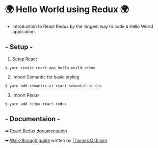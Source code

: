 #  🌍 Hello World using Redux  🌍
- Introduction to React Redux by the longest way to code a Hello World application.

## - Setup -

1. Setup React
````
$ yarn create react-app hello_world_redux
````
2. Import Semantic for basic styling
```
$ yarn add semantic-ui-react semantic-ui-css
````
3. Import Redux
````
$ yarn add redux react-redux
````
## - Documentaion -
➡ [React Redux documentation](https://redux.js.org/basics/usage-with-react) 

➡ [Walk-through guide](https://medium.com/craft-academy/redux-as-basic-as-it-gets-a416c5a167cd) written by [Thomas Ochman](https://github.com/tochman)